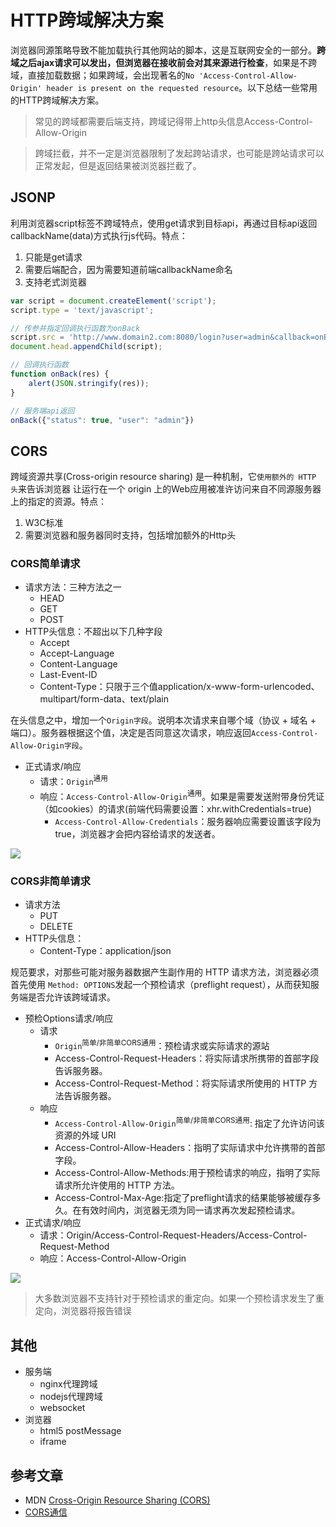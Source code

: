 # HTTP跨域解决方案

浏览器同源策略导致不能加载执行其他网站的脚本，这是互联网安全的一部分。**跨域之后ajax请求可以发出，但浏览器在接收前会对其来源进行检查**，如果是不跨域，直接加载数据；如果跨域，会出现著名的`No 'Access-Control-Allow-Origin' header is present on the requested resource`。以下总结一些常用的HTTP跨域解决方案。

> 常见的跨域都需要后端支持，跨域记得带上http头信息Access-Control-Allow-Origin

>跨域拦截，并不一定是浏览器限制了发起跨站请求，也可能是跨站请求可以正常发起，但是返回结果被浏览器拦截了。

## JSONP

利用浏览器script标签不跨域特点，使用get请求到目标api，再通过目标api返回callbackName(data)方式执行js代码。特点：
1. 只能是get请求
2. 需要后端配合，因为需要知道前端callbackName命名
3. 支持老式浏览器

``` js
var script = document.createElement('script');
script.type = 'text/javascript';

// 传参并指定回调执行函数为onBack
script.src = 'http://www.domain2.com:8080/login?user=admin&callback=onBack';
document.head.appendChild(script);

// 回调执行函数
function onBack(res) {
    alert(JSON.stringify(res));
}

// 服务端api返回
onBack({"status": true, "user": "admin"})
```

## CORS

跨域资源共享(Cross-origin resource sharing) 是一种机制，它`使用额外的 HTTP 头`来告诉浏览器  让运行在一个 origin 上的Web应用被准许访问来自不同源服务器上的指定的资源。特点：
1. W3C标准
2. 需要浏览器和服务器同时支持，包括增加额外的Http头

### CORS简单请求

* 请求方法：三种方法之一
    * HEAD
    * GET
    * POST
* HTTP头信息：不超出以下几种字段
    * Accept
    * Accept-Language
    * Content-Language
    * Last-Event-ID
    * Content-Type：只限于三个值application/x-www-form-urlencoded、multipart/form-data、text/plain

在头信息之中，增加一个`Origin字段`。说明本次请求来自哪个域（协议 + 域名 + 端口）。服务器根据这个值，决定是否同意这次请求，响应返回`Access-Control-Allow-Origin字段`。

* 正式请求/响应
    * 请求：`Origin`<sup>通用</sup>
    * 响应：`Access-Control-Allow-Origin`<sup>通用</sup>。如果是需要发送附带身份凭证（如cookies）的请求(前端代码需要设置：xhr.withCredentials=true)
        * `Access-Control-Allow-Credentials`：服务器响应需要设置该字段为true，浏览器才会把内容给请求的发送者。

![](https://mdn.mozillademos.org/files/14293/simple_req.png)

### CORS非简单请求

* 请求方法
    * PUT
    * DELETE
* HTTP头信息：
    * Content-Type：application/json

规范要求，对那些可能对服务器数据产生副作用的 HTTP 请求方法，浏览器必须首先使用 `Method: OPTIONS`发起一个预检请求（preflight request），从而获知服务端是否允许该跨域请求。

* 预检Options请求/响应
    * 请求
        * `Origin`<sup>简单/非简单CORS通用</sup>：预检请求或实际请求的源站
        * Access-Control-Request-Headers：将实际请求所携带的首部字段告诉服务器。
        * Access-Control-Request-Method：将实际请求所使用的 HTTP 方法告诉服务器。
    * 响应
        * `Access-Control-Allow-Origin`<sup>简单/非简单CORS通用</sup>: 指定了允许访问该资源的外域 URI
        * Access-Control-Allow-Headers：指明了实际请求中允许携带的首部字段。
        * Access-Control-Allow-Methods:用于预检请求的响应，指明了实际请求所允许使用的 HTTP 方法。
        * Access-Control-Max-Age:指定了preflight请求的结果能够被缓存多久。在有效时间内，浏览器无须为同一请求再次发起预检请求。
* 正式请求/响应
    * 请求：Origin/Access-Control-Request-Headers/Access-Control-Request-Method
    * 响应：Access-Control-Allow-Origin

![](https://mdn.mozillademos.org/files/14289/prelight.png)

> 大多数浏览器不支持针对于预检请求的重定向。如果一个预检请求发生了重定向，浏览器将报告错误

## 其他

* 服务端
    * nginx代理跨域
    * nodejs代理跨域
    * websocket
* 浏览器
    * html5 postMessage
    * iframe

## 参考文章
* MDN [Cross-Origin Resource Sharing (CORS)](https://developer.mozilla.org/en-US/docs/Web/HTTP/CORS)
* [CORS通信](http://javascript.ruanyifeng.com/bom/cors.html)